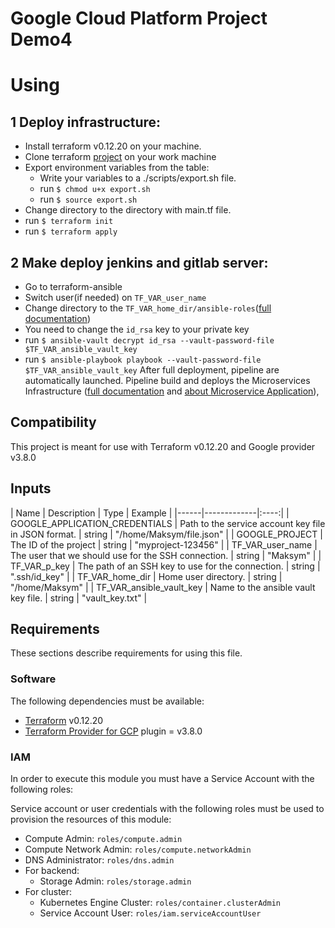 # Google Cloud Platform Project Demo4

# Using

## 1 Deploy infrastructure:

- Install terraform v0.12.20 on your machine.
- Clone terraform [project][terraform-host] on your work machine
- Export environment variables from the table:
  - Write your variables to a ./scripts/export.sh file.
  - run `$ chmod u+x export.sh`
  - run `$ source export.sh`
- Change directory to the directory with main.tf file.
- run `$ terraform init`
- run `$ terraform apply`

## 2 Make deploy jenkins and gitlab server:

- Go to terraform-ansible
- Switch user(if needed) on `TF_VAR_user_name`
- Change directory to the `TF_VAR_home_dir/ansible-roles`([full documentation][ansible-roles])
- You need to change the `id_rsa` key to your private key
- run `$ ansible-vault decrypt id_rsa --vault-password-file $TF_VAR_ansible_vault_key`
- run `$ ansible-playbook playbook --vault-password-file $TF_VAR_ansible_vault_key`
After full deployment, pipeline are automatically launched. Pipeline build and deploys the Microservices Infrastructure ([full documentation][jenkins] and [about Microservice Application][microservice-application]),


## Compatibility

This project is meant for use with Terraform v0.12.20 and Google provider v3.8.0
<!-- BEGINNING OF PRE-COMMIT-TERRAFORM DOCS HOOK -->
## Inputs

| Name | Description | Type | Example |
|------|-------------|:----:|
| GOOGLE\_APPLICATION\_CREDENTIALS | Path to the service account key file in JSON format. | string | "/home/Maksym/file.json" |
| GOOGLE\_PROJECT | The ID of the project | string | "myproject-123456" |
| TF\_VAR\_user\_name | The user that we should use for the SSH connection. | string | "Maksym" |
| TF\_VAR\_p\_key | The path of an SSH key to use for the connection. | string | ".ssh/id_key" |
| TF\_VAR\_home\_dir | Home user directory. | string | "/home/Maksym" |
| TF\_VAR\_ansible\_vault\_key | Name to the ansible vault key file. | string | "vault_key.txt" |

<!-- END OF PRE-COMMIT-TERRAFORM DOCS HOOK -->

## Requirements

These sections describe requirements for using this file.

### Software

The following dependencies must be available:

- [Terraform][terraform] v0.12.20
- [Terraform Provider for GCP][terraform-provider-gcp] plugin = v3.8.0

### IAM
In order to execute this module you must have a Service Account with the
following roles:


Service account or user credentials with the following roles must be used to provision the resources of this module:

- Compute Admin: `roles/compute.admin`
- Compute Network Admin: `roles/compute.networkAdmin`
- DNS Administrator: `roles/dns.admin`
- For backend:
  - Storage Admin: `roles/storage.admin`
- For cluster:  
  - Kubernetes Engine Cluster: `roles/container.clusterAdmin`
  - Service Account User: `roles/iam.serviceAccountUser`

[terraform-provider-gcp]: https://www.terraform.io/docs/providers/google/index.html
[terraform]: https://www.terraform.io/downloads.html
[terraform-host]: https://github.com/DanJake/demo4_tf.git
[ansible-roles]: https://gitlab.sxvova.opensource-ukraine.org/root/ansible-roles.git
[jenkins]: https://gitlab.sxvova.opensource-ukraine.org/root/jenkins-demo4
[microservice-application]: https://gitlab.sxvova.opensource-ukraine.org/root/microservices-demo
